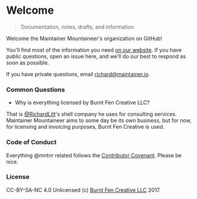# Welcome

> Documentation, notes, drafts, and information

Welcome the Maintainer Mountaineer's organization on GitHub!

You'll find most of the information you need [on our website](https://maintainer.io). If you have public questions, open an issue here, and we'll do our best to respond as soon as possible. 

If you have private questions, email [richard@maintainer.io](mailto:richard@maintainer.io). 

### Common Questions

- Why is everything licensed by Burnt Fen Creative LLC?

That is [@RichardLitt](https://github.com/RichardLitt)'s shell company he uses for consulting services. Maintainer Mountaineer aims to some day be its own business, but for now, for licensing and invoicing purposes, Burnt Fen Creative is used. 

### Code of Conduct

Everything @mntnr related follows the [Contributor Covenant](http://contributor-covenant.org/). Please be nice. 

### License

CC-BY-SA-NC 4.0 Unlicensed (c) [Burnt Fen Creative LLC](https://burntfen.com) 2017.

